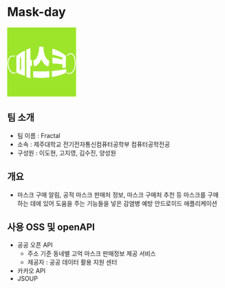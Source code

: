 # Mask-day

<img src="https://github.com/FractalOSS2020/Mask-day/blob/master/logo.png?raw=true" alt="logo" style="zoom: 20%;" />

## 팀 소개

- 팀 이름 : Fractal
- 소속 : 제주대학교 전기전자통신컴퓨터공학부 컴퓨터공학전공 
- 구성원 : 이도현, 고지영, 김수진, 양성원

## 개요

- 마스크 구매 알림, 공적 마스크 판매처 정보, 마스크 구매처 추천 등 마스크를 구매하는 데에 있어 도움을 주는 기능들을 넣은 감염병 예방 안드로이드 애플리케이션

## 사용 OSS 및 openAPI

- 공공 오픈 API
  - 주소 기준 동네별 고억 마스크 판매정보 제공 서비스
  - 제공자 : 공공 데이터 활용 지원 센터
- 카카오 API
- JSOUP
